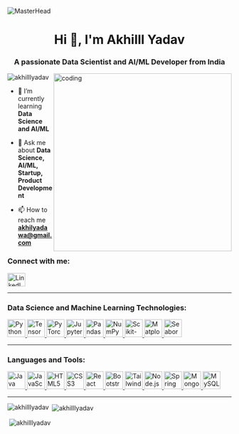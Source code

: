 ![MasterHead](https://rejolut.com/wp-content/uploads/2024/02/DALL%C2%B7E-2024-02-21-17.38.22-Create-a-wide-banner-image-representing-the-theme-_20-Artificial-Intelligence-Project-Ideas-for-Beginners_.-The-design-should-feature-a-futuristic-te-1024x585.webp)

<h1 align="center">Hi 👋, I'm Akhilll Yadav</h1>
<h3 align="center">A passionate Data Scientist and AI/ML Developer from India</h3>
<img align="right" alt="coding" width="400" src="https://media.tenor.com/YNqsJbmb_yMAAAAd/coding.gif">

<p align="left"> <img src="https://komarev.com/ghpvc/?username=akhilllyadav&label=Profile%20views&color=0e75b6&style=flat" alt="akhilllyadav" /> </p>

- 🌱 I’m currently learning **Data Science and AI/ML**

- 💬 Ask me about **Data Science, AI/ML, Startup, Product Development**

- 📫 How to reach me **akhilyadawa@gmail.com**

<h3 align="left">Connect with me:</h3>
<p align="left">
<a href="https://linkedin.com/in/akhilesh-kumar-yadav-61501b1b2/" target="blank">
<img align="center" src="https://logowik.com/content/uploads/images/329_linkedin.jpg" alt="LinkedIn Profile" height="30" width="40" />
</a>
</p>

---

<h3 align="left">Data Science and Machine Learning Technologies:</h3>
<p align="left">
  <a href="https://www.python.org/" target="_blank" rel="noreferrer">
    <img src="https://logowik.com/content/uploads/images/python8937.logowik.com.webp" alt="Python" width="40" height="40"/>
  </a>
  <a href="https://www.tensorflow.org/" target="_blank" rel="noreferrer">
    <img src="https://logowik.com/content/uploads/images/tensorflow9721.jpg" alt="TensorFlow" width="40" height="40"/>
  </a>
  <a href="https://pytorch.org/" target="_blank" rel="noreferrer">
    <img src="https://logowik.com/content/uploads/images/pytorch3781.logowik.com.webp" alt="PyTorch" width="40" height="40"/>
  </a>
  <a href="https://jupyter.org/" target="_blank" rel="noreferrer">
    <img src="https://logowik.com/content/uploads/images/jupyter2017.logowik.com.webp" alt="Jupyter" width="40" height="40"/>
  </a>
  <a href="https://pandas.pydata.org/" target="_blank" rel="noreferrer">
    <img src="https://logowik.com/content/uploads/images/pandas4605.jpg" alt="Pandas" width="40" height="40"/>
  </a>
  <a href="https://numpy.org/" target="_blank" rel="noreferrer">
    <img src="https://logowik.com/content/uploads/images/numpy8457.jpg" alt="NumPy" width="40" height="40"/>
  </a>
  <a href="https://scikit-learn.org/" target="_blank" rel="noreferrer">
    <img src="https://logowik.com/content/uploads/images/scikit-learn5890.logowik.com.webp" alt="Scikit-Learn" width="40" height="40"/>
  </a>
  <a href="https://matplotlib.org/" target="_blank" rel="noreferrer">
    <img src="https://logowik.com/content/uploads/images/matplotlib1573.logowik.com.webp" alt="Matplotlib" width="40" height="40"/>
  </a>
  <a href="https://seaborn.pydata.org/" target="_blank" rel="noreferrer">
    <img src="https://logowik.com/content/uploads/images/seaborn3845.jpg" alt="Seaborn" width="40" height="40"/>
  </a>
</p>

---

<h3 align="left">Languages and Tools:</h3>
<p align="left">
  <!-- Programming and Markup -->
  <a href="https://www.java.com" target="_blank" rel="noreferrer">
    <img src="https://logowik.com/content/uploads/images/java1655.logowik.com.webp" alt="Java" width="40" height="40"/>
  </a>
  <a href="https://developer.mozilla.org/en-US/docs/Web/JavaScript" target="_blank" rel="noreferrer">
    <img src="https://logowik.com/content/uploads/images/3799-javascript.jpg" alt="JavaScript" width="40" height="40"/>
  </a>
  <a href="https://www.w3.org/html/" target="_blank" rel="noreferrer">
    <img src="https://logowik.com/content/uploads/images/492_html5.jpg" alt="HTML5" width="40" height="40"/>
  </a>
  <a href="https://www.w3schools.com/css/" target="_blank" rel="noreferrer">
    <img src="https://logowik.com/content/uploads/images/123_css3.jpg" alt="CSS3" width="40" height="40"/>
  </a>
  <!-- Frontend -->
  <a href="https://reactjs.org/" target="_blank" rel="noreferrer">
    <img src="https://logowik.com/content/uploads/images/react.jpg" alt="React" width="40" height="40"/>
  </a>
  <a href="https://getbootstrap.com" target="_blank" rel="noreferrer">
    <img src="https://logowik.com/content/uploads/images/bootstrap-new725.logowik.com.webp" alt="Bootstrap" width="40" height="40"/>
  </a>
  <a href="https://tailwindcss.com/" target="_blank" rel="noreferrer">
    <img src="https://logowik.com/content/uploads/images/tailwind-css3232.logowik.com.webp" alt="Tailwind CSS" width="40" height="40"/>
  </a>
  <!-- Backend -->
  <a href="https://nodejs.org" target="_blank" rel="noreferrer">
    <img src="https://logowik.com/content/uploads/images/node-js6304.logowik.com.webp" alt="Node.js" width="40" height="40"/>
  </a>
  <a href="https://spring.io/" target="_blank" rel="noreferrer">
    <img src="https://www.vectorlogo.zone/logos/springio/springio-icon.svg" alt="Spring" width="40" height="40"/>
  </a>
  <!-- Databases -->
  <a href="https://www.mongodb.com/" target="_blank" rel="noreferrer">
    <img src="https://logowik.com/content/uploads/images/mongodb9740.logowik.com.webp" alt="MongoDB" width="40" height="40"/>
  </a>
  <a href="https://www.mysql.com/" target="_blank" rel="noreferrer">
    <img src="https://logowik.com/content/uploads/images/mysql.jpg" alt="MySQL" width="40" height="40"/>
  </a>
</p>

---

<p><img align="left" src="https://github-readme-stats.vercel.app/api/top-langs?username=akhilllyadav&show_icons=true&locale=en&layout=compact" alt="akhilllyadav" /></p>
<p>&nbsp;<img align="center" src="https://github-readme-stats.vercel.app/api?username=akhilllyadav&show_icons=true&locale=en" alt="akhilllyadav" /></p>
<p>&nbsp;<img align="center" src="https://github-readme-streak-stats.herokuapp.com/?user=akhilllyadav&" alt="akhilllyadav" /></p>

